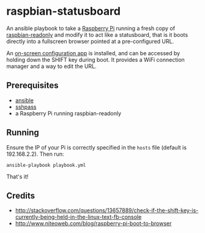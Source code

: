 # raspbian-statusboard

An ansible playbook to take a [Raspberry Pi](http://www.raspberrypi.org/) running a fresh copy of [raspbian-readonly](https://github.com/goodeggs/raspbian-readonly) and modify it to act like a statusboard, that is it boots directly into a fullscreen browser pointed at a pre-configured URL.

An [on-screen configuration app](https://github.com/goodeggs/raspbian-statusboard-web) is installed, and can be accessed by holding down the SHIFT key during boot.  It provides a WiFi connection manager and a way to edit the URL.

## Prerequisites

* [ansible](http://www.ansible.com/)
* [sshpass](https://gist.github.com/arunoda/7790979)
* a Raspberry Pi running raspbian-readonly

## Running

Ensure the IP of your Pi is correctly specified in the `hosts` file (default is 192.168.2.2).  Then run:

```
ansible-playbook playbook.yml
```

That's it!

## Credits

* http://stackoverflow.com/questions/13657889/check-if-the-shift-key-is-currently-being-held-in-the-linux-text-fb-console
* http://www.niteoweb.com/blog/raspberry-pi-boot-to-browser

